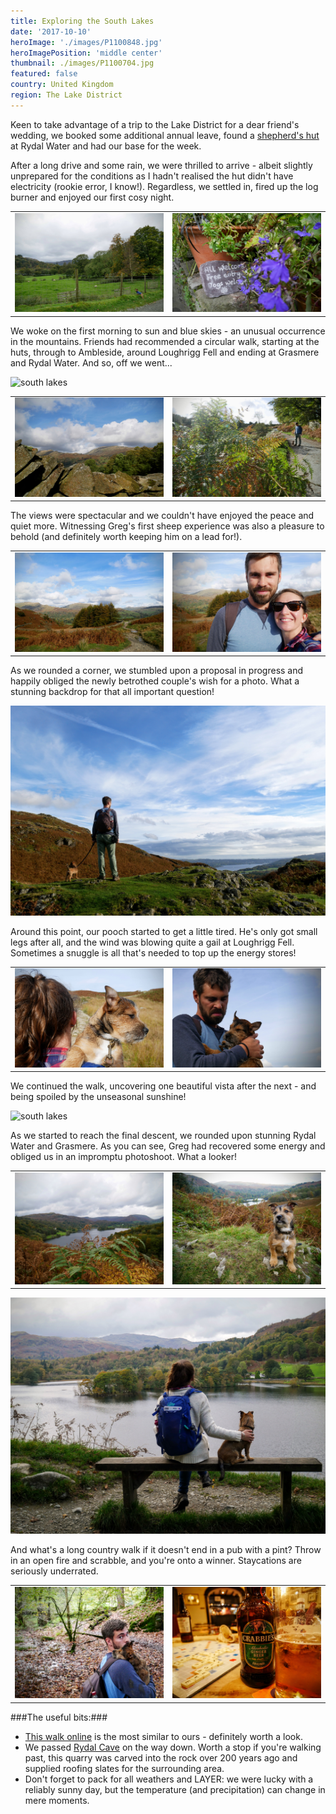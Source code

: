 ```yaml
---
title: Exploring the South Lakes
date: '2017-10-10'
heroImage: './images/P1100848.jpg'
heroImagePosition: 'middle center'
thumbnail: ./images/P1100704.jpg
featured: false
country: United Kingdom
region: The Lake District
---
```


Keen to take advantage of a trip to the Lake District for a dear friend's wedding, we booked some additional annual leave, found a [shepherd's hut](https://www.theherdwickhuts.co.uk/) at Rydal Water and had our base for the week.

After a long drive and some rain, we were thrilled to arrive - albeit slightly unprepared for the conditions as I hadn't realised the hut didn't have electricity (rookie error, I know!). Regardless, we settled in, fired up the log burner and enjoyed our first cosy night.

|                                       |                                       |
| ------------------------------------- | ------------------------------------- |
| ![south lakes](./images/P1100615.jpg) | ![south lakes](./images/P1100638.jpg) |

We woke on the first morning to sun and blue skies - an unusual occurrence in the mountains. Friends had recommended a circular walk, starting at the huts, through to Ambleside, around Loughrigg Fell and ending at Grasmere and Rydal Water. And so, off we went...

![south lakes](./images/P1100661.jpg)

|                                       |                                       |
| ------------------------------------- | ------------------------------------- |
| ![south lakes](./images/P1100675.jpg) | ![south lakes](./images/P1100679.jpg) |

The views were spectacular and we couldn't have enjoyed the peace and quiet more. Witnessing Greg's first sheep experience was also a pleasure to behold (and definitely worth keeping him on a lead for!).

|                                       |                                       |
| ------------------------------------- | ------------------------------------- |
| ![south lakes](./images/P1100688.jpg) | ![south lakes](./images/P1100692.jpg) |

As we rounded a corner, we stumbled upon a proposal in progress and happily obliged the newly betrothed couple's wish for a photo. What a stunning backdrop for that all important question!

![south lakes](./images/P1100704.jpg)

Around this point, our pooch started to get a little tired. He's only got small legs after all, and the wind was blowing quite a gail at Loughrigg Fell. Sometimes a snuggle is all that's needed to top up the energy stores!

|                                       |                                       |
| ------------------------------------- | ------------------------------------- |
| ![south lakes](./images/P1100726.jpg) | ![south lakes](./images/P1100740.jpg) |

We continued the walk, uncovering one beautiful vista after the next - and being spoiled by the unseasonal sunshine!

![south lakes](./images/P1100786.jpg)

As we started to reach the final descent, we rounded upon stunning Rydal Water and Grasmere. As you can see, Greg had recovered some energy and obliged us in an impromptu photoshoot. What a looker!

|                                       |                                       |
| ------------------------------------- | ------------------------------------- |
| ![south lakes](./images/P1100840.jpg) | ![south lakes](./images/P1100848.jpg) |

![south lakes](./images/P1110036.jpg)

And what's a long country walk if it doesn't end in a pub with a pint? Throw in an open fire and scrabble, and you're onto a winner. Staycations are seriously underrated.

|                                       |                                       |
| ------------------------------------- | ------------------------------------- |
| ![south lakes](./images/P1110056.jpg) | ![south lakes](./images/P1110067.jpg) |

###The useful bits:###

- [This walk online](https://www.walkingbritain.co.uk/walk-3075-description) is the most similar to ours - definitely worth a look.
- We passed [Rydal Cave](http://www.english-lakes.com/rydal_cave.html) on the way down. Worth a stop if you're walking past, this quarry was carved into the rock over 200 years ago and supplied roofing slates for the surrounding area.
- Don't forget to pack for all weathers and LAYER: we were lucky with a reliably sunny day, but the temperature (and precipitation) can change in mere moments.
